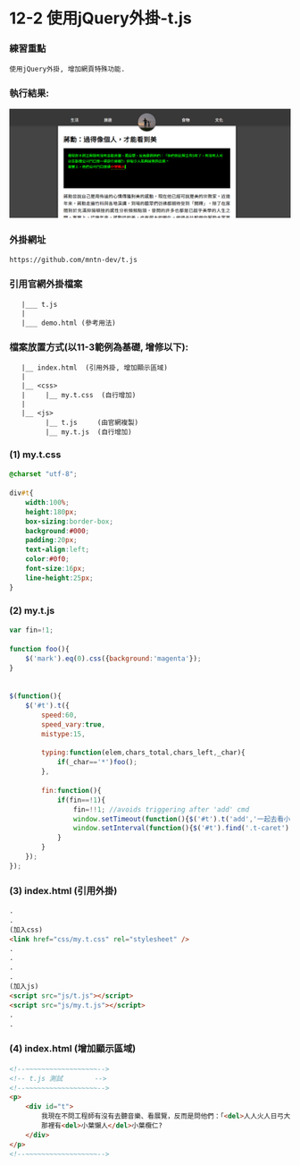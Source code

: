 # 12-2 使用jQuery外掛-t.js

### 練習重點
```
使用jQuery外掛, 增加網頁特殊功能.
```

### 執行結果:
![GitHub Logo](/imgs/results12-2.jpg)


### 外掛網址
```
https://github.com/mntn-dev/t.js
```

### 引用官網外掛檔案
```
   |___ t.js  
   |   
   |___ demo.html (參考用法)  
```


### 檔案放置方式(以11-3範例為基礎, 增修以下):
```
   |__ index.html  (引用外掛, 增加顯示區域) 
   |     
   |__ <css>
   |     |__ my.t.css  (自行增加) 
   |
   |__ <js>
         |__ t.js     (由官網複製)     
         |__ my.t.js  (自行增加)       
```


### (1) my.t.css
``` css
@charset "utf-8";

div#t{	
    width:100%;	
    height:180px;
    box-sizing:border-box;
    background:#000;
    padding:20px;
    text-align:left;
    color:#0f0;
    font-size:16px;
    line-height:25px;	
}
```

### (2) my.t.js
``` js
var fin=!1;

function foo(){
    $('mark').eq(0).css({background:'magenta'});
}


$(function(){
    $('#t').t({
        speed:60,
        speed_vary:true,
        mistype:15,
		
        typing:function(elem,chars_total,chars_left,_char){
            if(_char=='*')foo();
        },
 
        fin:function(){
            if(fin==!1){
                fin=!!1; //avoids triggering after 'add' cmd
                window.setTimeout(function(){$('#t').t('add','一起去看小葉欖仁? ');},2e4);
                window.setInterval(function(){$('#t').find('.t-caret').toggle();},5e2);
            }
        }
    });
});
```

### (3) index.html (引用外掛)  
``` html
.
.
(加入css)
<link href="css/my.t.css" rel="stylesheet" />
.
.
.
.
(加入js)
<script src="js/t.js"></script> 
<script src="js/my.t.js"></script> 
.
.
```

### (4) index.html (增加顯示區域)  
``` html
<!--~~~~~~~~~~~~~~~~~~-->
<!-- t.js 測試        -->
<!--~~~~~~~~~~~~~~~~~~-->
<p>
    <div id="t">                
        我現在不問工程師有沒有去聽音樂、看展覽，反而是問他們：「<del>人人火人日弓大土</del>你們在這裡工作5年了，有沒有人可以告訴我公司門口那一排是什麼<del>木土口廿戈</del>樹?」但很少人能夠回答的出來。<br/>事實上，他們公司門口那排<del style="color:red;border-bottom:1px dashed yellow;">小葉懶人<ins>1</ins></del>小葉欖仁的葉子漂亮得不得了，綠色會在陽光裡發亮。<br/><br/>                                               
        那裡有<del>小葉懶人</del>小葉欖仁? 
    </div>       
</p>
<!--~~~~~~~~~~~~~~~~~~--> 
```
